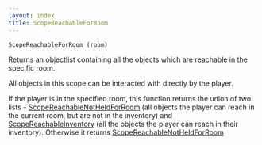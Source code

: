 ```yaml
---
layout: index
title: ScopeReachableForRoom
---
```


    ScopeReachableForRoom (room)

Returns an [objectlist](../../types/objectlist.html) containing all the objects which are reachable in the specific room.

All objects in this scope can be interacted with directly by the player.

If the player is in the specified room, this function returns the union of two lists - [ScopeReachableNotHeldForRoom](scopereachablenotheldforroom.html) (all objects the player can reach in the current room, but are not in the inventory) and [ScopeReachableInventory](scopereachableinventory.html) (all the objects the player can reach in their inventory). Otherwise it returns [ScopeReachableNotHeldForRoom](scopereachablenotheldforroom.html)
